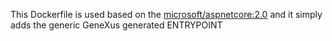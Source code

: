 This Dockerfile is used based on the [microsoft/aspnetcore:2.0](https://hub.docker.com/r/microsoft/aspnetcore/) and it simply adds the generic GeneXus generated ENTRYPOINT
